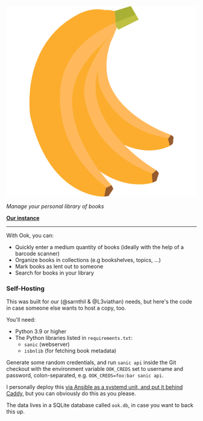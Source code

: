 ![Ook logo](/logo.svg)

_Manage your personal library of books_

**[Our instance](https://ook.vizuina.net)**

-----

With Ook, you can:

- Quickly enter a medium quantity of books (ideally with the help of a barcode scanner)
- Organize books in collections (e.g bookshelves, topics, ...)
- Mark books as lent out to someone
- Search for books in your library

### Self-Hosting

This was built for our (@sarnthil & @L3viathan) needs, but here's the code in case someone else wants to host a copy, too.

You'll need:

- Python 3.9 or higher
- The Python libraries listed in `requirements.txt`:
    - `sanic` (webserver)
    - `isbnlib` (for fetching book metadata)

Generate some random credentials, and run `sanic api` inside the Git checkout
with the environment variable `OOK_CREDS` set to username and password,
colon-separated, e.g. `OOK_CREDS=foo:bar sanic api`.

I personally deploy this [via Ansible as a systemd unit, and put it behind
Caddy](https://github.com/L3viathan/ansibly/blob/master/roles/mainserver/tasks/ook.yml),
but you can obviously do this as you please.

The data lives in a SQLite database called `ook.db`, in case you want to back this up.
